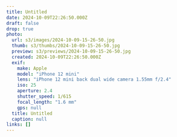 ```yaml
---
title: Untitled
date: 2024-10-09T22:26:50.000Z
draft: false
drop: true
photo:
  url: s3/images/2024-10-09-15-26-50.jpg
  thumb: s3/thumbs/2024-10-09-15-26-50.jpg
  preview: s3/previews/2024-10-09-15-26-50.jpg
  created: 2024-10-09T22:26:50.000Z
  exif:
    make: Apple
    model: "iPhone 12 mini"
    lens: "iPhone 12 mini back dual wide camera 1.55mm f/2.4"
    iso: 25
    aperture: 2.4
    shutter_speed: 1/615
    focal_length: "1.6 mm"
    gps: null
  title: Untitled
  caption: null
links: []
---
```

